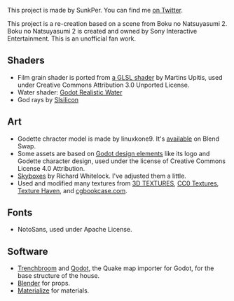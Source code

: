 This project is made by SunkPer. You can find me [on Twitter](https://twitter.com/SunkPer).

This project is a re-creation based on a scene from Boku no Natsuyasumi 2. Boku no Natsuyasumi 2 is created and owned by Sony Interactive Entertainment. This is an unofficial fan work.

## Shaders
- Film grain shader is ported from [a GLSL shader](http://devlog-martinsh.blogspot.com/2013/05/image-imperfections-and-film-grain-post.html) by Martins Upitis, used under Creative Commons Attribution 3.0 Unported License.
- Water shader: [Godot Realistic Water](https://github.com/godot-extended-libraries/godot-realistic-water)
- God rays by [SIsilicon](https://github.com/SIsilicon/Godot-God-Rays-Plugin)

## Art
- Godette chracter model is made by linuxkone9. It's [available](https://www.blendswap.com/blend/22276) on Blend Swap.
- Some assets are based on [Godot design elements](https://github.com/godotengine/godot-design) like its logo and Godette character design, used under the license of Creative Commons License 4.0 Attribution.
- [Skyboxes](https://github.com/rpgwhitelock/AllSkyFree_Godot) by Richard Whitelock. I've adjusted them a little.
- Used and modified many textures from [3D TEXTURES](https://3dtextures.me/), [CC0 Textures](https://cc0textures.com/), [Texture Haven](https://texturehaven.com/), and [cgbookcase.com](https://www.cgbookcase.com/).

## Fonts
- NotoSans, used under Apache License.

## Software
- [Trenchbroom](https://kristianduske.com/trenchbroom/) and [Qodot](https://github.com/ShiftyAxel/Qodot), the Quake map importer for Godot, for the base structure of the house.
- [Blender](https://www.blender.org/) for props.
- [Materialize](http://boundingboxsoftware.com/materialize/) for materials.
